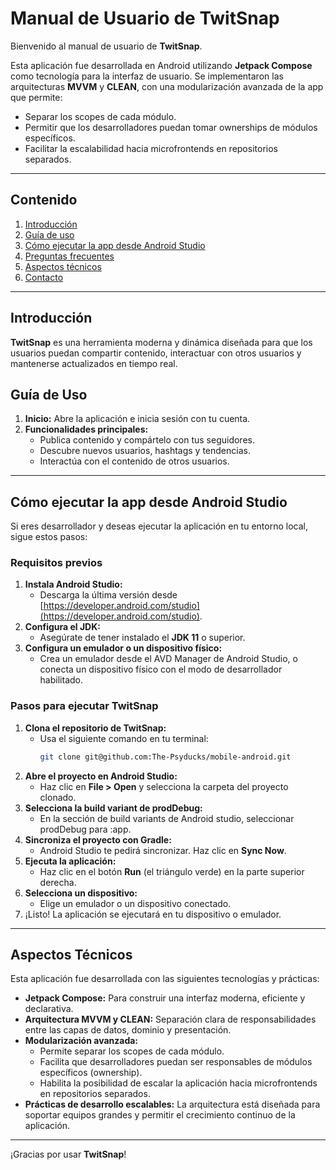 # Manual de Usuario de TwitSnap

Bienvenido al manual de usuario de **TwitSnap**.

Esta aplicación fue desarrollada en Android utilizando **Jetpack Compose** como tecnología para la interfaz de usuario. Se implementaron las arquitecturas **MVVM** y **CLEAN**, con una modularización avanzada de la app que permite:

- Separar los scopes de cada módulo.
- Permitir que los desarrolladores puedan tomar ownerships de módulos específicos.
- Facilitar la escalabilidad hacia microfrontends en repositorios separados.

---

## Contenido
1. [Introducción](#introducción)
2. [Guía de uso](#guía-de-uso)
3. [Cómo ejecutar la app desde Android Studio](#cómo-ejecutar-la-app-desde-android-studio)
4. [Preguntas frecuentes](#preguntas-frecuentes)
5. [Aspectos técnicos](#aspectos-técnicos)
6. [Contacto](#contacto)

---

## Introducción
**TwitSnap** es una herramienta moderna y dinámica diseñada para que los usuarios puedan compartir contenido, interactuar con otros usuarios y mantenerse actualizados en tiempo real.

## Guía de Uso
1. **Inicio:** Abre la aplicación e inicia sesión con tu cuenta.
2. **Funcionalidades principales:**
   - Publica contenido y compártelo con tus seguidores.
   - Descubre nuevos usuarios, hashtags y tendencias.
   - Interactúa con el contenido de otros usuarios.

---

## Cómo ejecutar la app desde Android Studio
Si eres desarrollador y deseas ejecutar la aplicación en tu entorno local, sigue estos pasos:

### **Requisitos previos**
1. **Instala Android Studio:**
   - Descarga la última versión desde [https://developer.android.com/studio](https://developer.android.com/studio).
2. **Configura el JDK:**
   - Asegúrate de tener instalado el **JDK 11** o superior.
3. **Configura un emulador o un dispositivo físico:**
   - Crea un emulador desde el AVD Manager de Android Studio, o conecta un dispositivo físico con el modo de desarrollador habilitado.

### **Pasos para ejecutar TwitSnap**
1. **Clona el repositorio de TwitSnap:**
   - Usa el siguiente comando en tu terminal:
     ```bash
     git clone git@github.com:The-Psyducks/mobile-android.git
     ```
2. **Abre el proyecto en Android Studio:**
   - Haz clic en **File > Open** y selecciona la carpeta del proyecto clonado.
3. **Selecciona la build variant de prodDebug:**
   - En la sección de build variants de Android studio, seleccionar prodDebug para :app.
4. **Sincroniza el proyecto con Gradle:**
   - Android Studio te pedirá sincronizar. Haz clic en **Sync Now**.
5. **Ejecuta la aplicación:**
   - Haz clic en el botón **Run** (el triángulo verde) en la parte superior derecha.
6. **Selecciona un dispositivo:**
   - Elige un emulador o un dispositivo conectado.
7. ¡Listo! La aplicación se ejecutará en tu dispositivo o emulador.

---

## Aspectos Técnicos
Esta aplicación fue desarrollada con las siguientes tecnologías y prácticas:

- **Jetpack Compose:** Para construir una interfaz moderna, eficiente y declarativa.
- **Arquitectura MVVM y CLEAN:** Separación clara de responsabilidades entre las capas de datos, dominio y presentación.
- **Modularización avanzada:**
  - Permite separar los scopes de cada módulo.
  - Facilita que desarrolladores puedan ser responsables de módulos específicos (ownership).
  - Habilita la posibilidad de escalar la aplicación hacia microfrontends en repositorios separados.
- **Prácticas de desarrollo escalables:** La arquitectura está diseñada para soportar equipos grandes y permitir el crecimiento continuo de la aplicación.

---

¡Gracias por usar **TwitSnap**!
